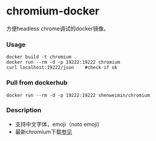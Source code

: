 # chromium-docker

方便headless chrome调试的docker镜像。

### Usage

    docker build -t chromium .
    docker run --rm -d -p 19222:19222 chromium
    curl localhost:19222/json    #check if ok
    
    
### Pull from dockerhub

    docker run --rm -d -p 19222:19222 shenweimin/chromium
    

### Description

* 支持中文字体，emoji（noto emoji)
* 最新chromium下载[参见](https://github.com/scheib/chromium-latest-linux)

